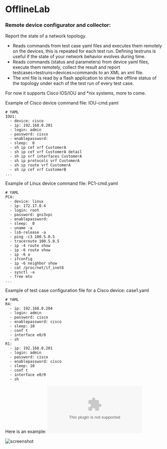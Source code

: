 # OfflineLab
### Remote device configurator and collector: 

Report the state of a network topology.

 - Reads commands from test case yaml files and executes them remotely on the devices, this is repeated for each test run. Defining testruns is useful if the state of your network behavior evolves during time.
 - Reads commands (status and parameters) from device yaml files, execute them remotely, collect the result and report testcases>testruns>devices>commands to an XML an xml file.
 - The xml file is read by a flash application to show the offline status of the topology under each of the test run of every test case.

For now it supports Cisco IOS/IOU and *nix systems, more to come.

Example of Cisco device command file: IOU-cmd.yaml

    # YAML
    IOU1:
      - device: cisco
      - ip: 192.168.0.201
      - login: admin
      - password: cisco
      - enablepassword: 
      - sleep:  0
      - sh ip cef vrf CustomerA
      - sh ip cef vrf CustomerA detail
      - sh ip vrf interfaces CustomerA
      - sh ip protocols vrf CustomerA
      - sh ip route vrf CustomerA
      - sh ip cef vrf CustomerB
    ...

Example of Linux device command file: PC1-cmd.yaml

    # YAML
    PC4:
      - device: linux
      - ip: 172.17.0.4
      - login: root
      - password: gns3vpc
      - enablepassword:
      - sleep:  0
      - uname -a
      - lsb-release -a
      - ping -c3 100.5.0.5
      - traceroute 100.5.0.5
      - ip -4 route show
      - ip -6 route show
      - ip -6 a
      - ifconfig
      - ip -6 neighbor show
      - cat /proc/net/if_inet6
      - sysctl -a
      - free mto
    ...

Example of test case configuration file for a Cisco device: case1.yaml

    # YAML
    R4:
      - ip: 192.168.0.204
      - login: admin
      - password: cisco
      - enablepassword: cisco
      - sleep: 10
      - conf t
      - interface e0/0
      - sh
    R1:
      - ip: 192.168.0.201
      - login: admin
      - password: cisco
      - enablepassword: cisco
      - sleep: 10
      - conf t
      - interface e0/0
      - sh


Here is an example: ![OSPF topology offline lab](http://hpnouri.free.fr/ospfalle2/offlinelabv1.swf)

![screenshot](http://hpnouri.free.fr/Selection_360.jpg)



